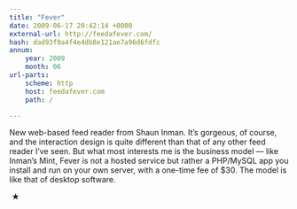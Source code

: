```yaml
---
title: "Fever"
date: 2009-06-17 20:42:14 +0000
external-url: http://feedafever.com/
hash: dad93f9a4f4e4db8e121ae7a96d6fdfc
annum:
    year: 2009
    month: 06
url-parts:
    scheme: http
    host: feedafever.com
    path: /

---
```


New web-based feed reader from Shaun Inman. It’s gorgeous, of course, and the interaction design is quite different than that of any other feed reader I’ve seen. But what most interests me is the business model — like Inman’s Mint, Fever is not a hosted service but rather a PHP/MySQL app you install and run on your own server, with a one-time fee of $30. The model is like that of desktop software.



 ★ 

